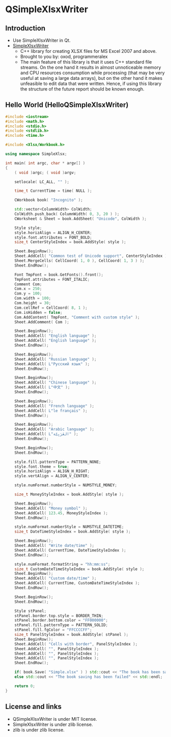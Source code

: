 # QSimpleXlsxWriter

## Introduction

- Use SimpleXlsxWriter in Qt. 
- [SimpleXlsxWriter](https://sourceforge.net/projects/simplexlsx/)
	- C++ library for creating XLSX files for MS Excel 2007 and above.
	- Brought to you by: oxod, programmeralex
	- The main feature of this library is that it uses C++ standard file streams. On the one hand it results in almost unnoticeable memory and CPU resources consumption while processing (that may be very useful at saving a large data arrays), but on the other hand it makes unfeasible to edit data that were written. Hence, if using this library the structure of the future report should be known enough.

## Hello World (HelloQSimpleXlsxWriter)	

```cpp
#include <iostream>
#include <math.h>
#include <stdio.h>
#include <stdlib.h>
#include <time.h>

#include <Xlsx/Workbook.h>

using namespace SimpleXlsx;

int main( int argc, char * argv[] )
{
    ( void )argc; ( void )argv;

    setlocale( LC_ALL, "" );

    time_t CurrentTime = time( NULL );

    CWorkbook book( "Incognito" );

    std::vector<ColumnWidth> ColWidth;
    ColWidth.push_back( ColumnWidth( 0, 3, 20 ) );
    CWorksheet & Sheet = book.AddSheet( "Unicode", ColWidth );

    Style style;
    style.horizAlign = ALIGN_H_CENTER;
    style.font.attributes = FONT_BOLD;
    size_t CenterStyleIndex = book.AddStyle( style );

    Sheet.BeginRow();
    Sheet.AddCell( "Common test of Unicode support", CenterStyleIndex );
    Sheet.MergeCells( CellCoord( 1, 0 ), CellCoord( 1, 3 ) );
    Sheet.EndRow();

    Font TmpFont = book.GetFonts().front();
    TmpFont.attributes = FONT_ITALIC;
    Comment Com;
    Com.x = 250;
    Com.y = 100;
    Com.width = 100;
    Com.height = 30;
    Com.cellRef = CellCoord( 8, 1 );
    Com.isHidden = false;
    Com.AddContent( TmpFont, "Comment with custom style" );
    Sheet.AddComment( Com );

    Sheet.BeginRow();
    Sheet.AddCell( "English language" );
    Sheet.AddCell( "English language" );
    Sheet.EndRow();

    Sheet.BeginRow();
    Sheet.AddCell( "Russian language" );
    Sheet.AddCell( L"Русский язык" );
    Sheet.EndRow();

    Sheet.BeginRow();
    Sheet.AddCell( "Chinese language" );
    Sheet.AddCell( L"中文" );
    Sheet.EndRow();

    Sheet.BeginRow();
    Sheet.AddCell( "French language" );
    Sheet.AddCell( L"le français" );
    Sheet.EndRow();

    Sheet.BeginRow();
    Sheet.AddCell( "Arabic language" );
    Sheet.AddCell( L"العَرَبِيَّة‎‎" );
    Sheet.EndRow();

    Sheet.BeginRow();
    Sheet.EndRow();

    style.fill.patternType = PATTERN_NONE;
    style.font.theme = true;
    style.horizAlign = ALIGN_H_RIGHT;
    style.vertAlign = ALIGN_V_CENTER;

    style.numFormat.numberStyle = NUMSTYLE_MONEY;

    size_t MoneyStyleIndex = book.AddStyle( style );

    Sheet.BeginRow();
    Sheet.AddCell( "Money symbol" );
    Sheet.AddCell( 123.45, MoneyStyleIndex );
    Sheet.EndRow();

    style.numFormat.numberStyle = NUMSTYLE_DATETIME;
    size_t DateTimeStyleIndex = book.AddStyle( style );

    Sheet.BeginRow();
    Sheet.AddCell( "Write date/time" );
    Sheet.AddCell( CurrentTime, DateTimeStyleIndex );
    Sheet.EndRow();

    style.numFormat.formatString = "hh:mm:ss";
    size_t CustomDateTimeStyleIndex = book.AddStyle( style );
    Sheet.BeginRow();
    Sheet.AddCell( "Custom date/time" );
    Sheet.AddCell( CurrentTime, CustomDateTimeStyleIndex );
    Sheet.EndRow();

    Sheet.BeginRow();
    Sheet.EndRow();

    Style stPanel;
    stPanel.border.top.style = BORDER_THIN;
    stPanel.border.bottom.color = "FF000000";
    stPanel.fill.patternType = PATTERN_SOLID;
    stPanel.fill.fgColor = "FFCCCCFF";
    size_t PanelStyleIndex = book.AddStyle( stPanel );
    Sheet.BeginRow();
    Sheet.AddCell( "Cells with border", PanelStyleIndex );
    Sheet.AddCell( "", PanelStyleIndex );
    Sheet.AddCell( "", PanelStyleIndex );
    Sheet.AddCell( "", PanelStyleIndex );
    Sheet.EndRow();

    if( book.Save( "Simple.xlsx" ) ) std::cout << "The book has been saved successfully" << std::endl;
    else std::cout << "The book saving has been failed" << std::endl;

    return 0;
}
```

## License and links
- QSimpleXlsxWriter is under MIT license.
- SimpleXlsxWriter is under zlib license.
- zlib is under zlib license.
